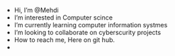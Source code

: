 -  Hi, I’m @Mehdi 
-  I’m interested in Computer scince 
-  I’m currently learning computer information systmes
-  I’m looking to collaborate on cyberscurity projects
-  How to reach me, Here on git hub.
- 

<!---

--->
